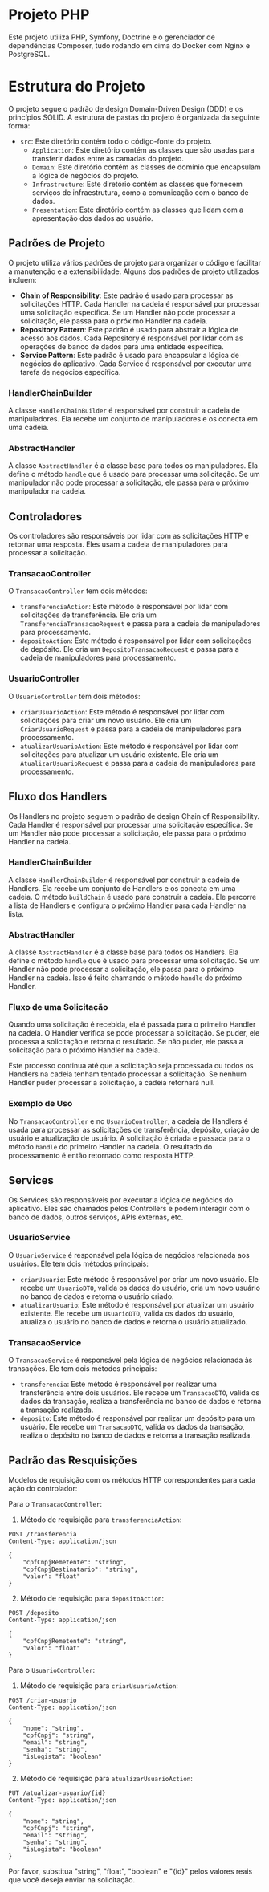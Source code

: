 
# Projeto PHP

Este projeto utiliza PHP, Symfony, Doctrine e o gerenciador de dependências Composer, tudo rodando em cima do Docker com Nginx e PostgreSQL.

# Estrutura do Projeto

O projeto segue o padrão de design Domain-Driven Design (DDD) e os princípios SOLID. A estrutura de pastas do projeto é organizada da seguinte forma:

- `src`: Este diretório contém todo o código-fonte do projeto.
  - `Application`: Este diretório contém as classes que são usadas para transferir dados entre as camadas do projeto.
  - `Domain`: Este diretório contém as classes de domínio que encapsulam a lógica de negócios do projeto.
  - `Infrastructure`: Este diretório contém as classes que fornecem serviços de infraestrutura, como a comunicação com o banco de dados.
  - `Presentation`: Este diretório contém as classes que lidam com a apresentação dos dados ao usuário.

## Padrões de Projeto

O projeto utiliza vários padrões de projeto para organizar o código e facilitar a manutenção e a extensibilidade. Alguns dos padrões de projeto utilizados incluem:

- **Chain of Responsibility**: Este padrão é usado para processar as solicitações HTTP. Cada Handler na cadeia é responsável por processar uma solicitação específica. Se um Handler não pode processar a solicitação, ele passa para o próximo Handler na cadeia.
- **Repository Pattern**: Este padrão é usado para abstrair a lógica de acesso aos dados. Cada Repository é responsável por lidar com as operações de banco de dados para uma entidade específica.
- **Service Pattern**: Este padrão é usado para encapsular a lógica de negócios do aplicativo. Cada Service é responsável por executar uma tarefa de negócios específica.

### HandlerChainBuilder

A classe `HandlerChainBuilder` é responsável por construir a cadeia de manipuladores. Ela recebe um conjunto de manipuladores e os conecta em uma cadeia.

### AbstractHandler

A classe `AbstractHandler` é a classe base para todos os manipuladores. Ela define o método `handle` que é usado para processar uma solicitação. Se um manipulador não pode processar a solicitação, ele passa para o próximo manipulador na cadeia.

## Controladores

Os controladores são responsáveis por lidar com as solicitações HTTP e retornar uma resposta. Eles usam a cadeia de manipuladores para processar a solicitação.

### TransacaoController

O `TransacaoController` tem dois métodos:

- `transferenciaAction`: Este método é responsável por lidar com solicitações de transferência. Ele cria um `TransferenciaTransacaoRequest` e passa para a cadeia de manipuladores para processamento.
- `depositoAction`: Este método é responsável por lidar com solicitações de depósito. Ele cria um `DepositoTransacaoRequest` e passa para a cadeia de manipuladores para processamento.

### UsuarioController

O `UsuarioController` tem dois métodos:

- `criarUsuarioAction`: Este método é responsável por lidar com solicitações para criar um novo usuário. Ele cria um `CriarUsuarioRequest` e passa para a cadeia de manipuladores para processamento.
- `atualizarUsuarioAction`: Este método é responsável por lidar com solicitações para atualizar um usuário existente. Ele cria um `AtualizarUsuarioRequest` e passa para a cadeia de manipuladores para processamento.

## Fluxo dos Handlers

Os Handlers no projeto seguem o padrão de design Chain of Responsibility. Cada Handler é responsável por processar uma solicitação específica. Se um Handler não pode processar a solicitação, ele passa para o próximo Handler na cadeia.

### HandlerChainBuilder

A classe `HandlerChainBuilder` é responsável por construir a cadeia de Handlers. Ela recebe um conjunto de Handlers e os conecta em uma cadeia. O método `buildChain` é usado para construir a cadeia. Ele percorre a lista de Handlers e configura o próximo Handler para cada Handler na lista.

### AbstractHandler

A classe `AbstractHandler` é a classe base para todos os Handlers. Ela define o método `handle` que é usado para processar uma solicitação. Se um Handler não pode processar a solicitação, ele passa para o próximo Handler na cadeia. Isso é feito chamando o método `handle` do próximo Handler.

### Fluxo de uma Solicitação

Quando uma solicitação é recebida, ela é passada para o primeiro Handler na cadeia. O Handler verifica se pode processar a solicitação. Se puder, ele processa a solicitação e retorna o resultado. Se não puder, ele passa a solicitação para o próximo Handler na cadeia.

Este processo continua até que a solicitação seja processada ou todos os Handlers na cadeia tenham tentado processar a solicitação. Se nenhum Handler puder processar a solicitação, a cadeia retornará null.

### Exemplo de Uso

No `TransacaoController` e no `UsuarioController`, a cadeia de Handlers é usada para processar as solicitações de transferência, depósito, criação de usuário e atualização de usuário. A solicitação é criada e passada para o método `handle` do primeiro Handler na cadeia. O resultado do processamento é então retornado como resposta HTTP.

## Services

Os Services são responsáveis por executar a lógica de negócios do aplicativo. Eles são chamados pelos Controllers e podem interagir com o banco de dados, outros serviços, APIs externas, etc.

### UsuarioService

O `UsuarioService` é responsável pela lógica de negócios relacionada aos usuários. Ele tem dois métodos principais:

- `criarUsuario`: Este método é responsável por criar um novo usuário. Ele recebe um `UsuarioDTO`, valida os dados do usuário, cria um novo usuário no banco de dados e retorna o usuário criado.
- `atualizarUsuario`: Este método é responsável por atualizar um usuário existente. Ele recebe um `UsuarioDTO`, valida os dados do usuário, atualiza o usuário no banco de dados e retorna o usuário atualizado.

### TransacaoService

O `TransacaoService` é responsável pela lógica de negócios relacionada às transações. Ele tem dois métodos principais:

- `transferencia`: Este método é responsável por realizar uma transferência entre dois usuários. Ele recebe um `TransacaoDTO`, valida os dados da transação, realiza a transferência no banco de dados e retorna a transação realizada.
- `deposito`: Este método é responsável por realizar um depósito para um usuário. Ele recebe um `TransacaoDTO`, valida os dados da transação, realiza o depósito no banco de dados e retorna a transação realizada.

## Padrão das Resquisições 
Modelos de requisição com os métodos HTTP correspondentes para cada ação do controlador:

Para o `TransacaoController`:

1. Método de requisição para `transferenciaAction`:

```http
POST /transferencia
Content-Type: application/json

{
    "cpfCnpjRemetente": "string",
    "cpfCnpjDestinatario": "string",
    "valor": "float"
}
```

2. Método de requisição para `depositoAction`:

```http
POST /deposito
Content-Type: application/json

{
    "cpfCnpjRemetente": "string",
    "valor": "float"
}
```

Para o `UsuarioController`:

1. Método de requisição para `criarUsuarioAction`:

```http
POST /criar-usuario
Content-Type: application/json

{
    "nome": "string",
    "cpfCnpj": "string",
    "email": "string",
    "senha": "string",
    "isLogista": "boolean"
}
```

2. Método de requisição para `atualizarUsuarioAction`:

```http
PUT /atualizar-usuario/{id}
Content-Type: application/json

{
    "nome": "string",
    "cpfCnpj": "string",
    "email": "string",
    "senha": "string",
    "isLogista": "boolean"
}
```

Por favor, substitua "string", "float", "boolean" e "{id}" pelos valores reais que você deseja enviar na solicitação.

